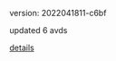 version: 2022041811-c6bf

updated 6 avds

[details](https://github.com/0x74f917491bfa7ebfa379/ali_avd_db/blob/master/change_log/2022/04/18/11/c6bf.txt)
